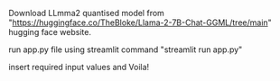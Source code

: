 
Download LLmma2 quantised model from "https://huggingface.co/TheBloke/Llama-2-7B-Chat-GGML/tree/main" hugging face website.

run app.py file using streamlit command "streamlit run app.py"

insert required input values and Voila!